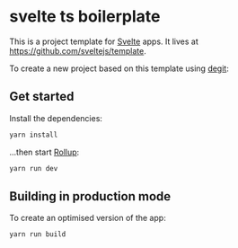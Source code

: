 
# svelte ts boilerplate

This is a project template for [Svelte](https://svelte.dev) apps. It lives at https://github.com/sveltejs/template.

To create a new project based on this template using [degit](https://github.com/Rich-Harris/degit):

## Get started

Install the dependencies:
```bash
yarn install
```

...then start [Rollup](https://rollupjs.org):

```bash
yarn run dev
```


## Building in production mode

To create an optimised version of the app:

```bash
yarn run build
```

